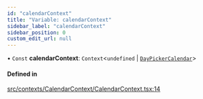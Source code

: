 ```yaml
---
id: "calendarContext"
title: "Variable: calendarContext"
sidebar_label: "calendarContext"
sidebar_position: 0
custom_edit_url: null
---
```


• `Const` **calendarContext**: `Context`<`undefined` \| [`DayPickerCalendar`](/api/interfaces/DayPickerCalendar.md)\>

#### Defined in

[src/contexts/CalendarContext/CalendarContext.tsx:14](https://github.com/gpbl/react-day-picker/blob/cd80be68f/src/contexts/CalendarContext/CalendarContext.tsx#L14)

